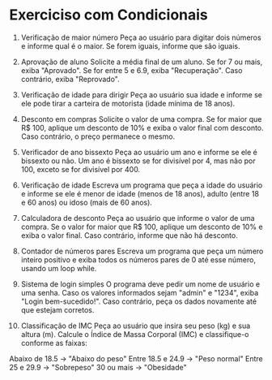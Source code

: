 # Exerciciso com Condicionais

1. Verificação de maior número
   Peça ao usuário para digitar dois números e informe qual é o maior. Se forem iguais, informe que são iguais.

2. Aprovação de aluno
   Solicite a média final de um aluno. Se for 7 ou mais, exiba "Aprovado". Se for entre 5 e 6.9, exiba "Recuperação". Caso contrário, exiba "Reprovado".

3. Verificação de idade para dirigir
   Peça ao usuário sua idade e informe se ele pode tirar a carteira de motorista (idade mínima de 18 anos).

4. Desconto em compras
   Solicite o valor de uma compra. Se for maior que R$ 100, aplique um desconto de 10% e exiba o valor final com desconto. Caso contrário, o preço permanece o mesmo.

5. Verificador de ano bissexto
   Peça ao usuário um ano e informe se ele é bissexto ou não. Um ano é bissexto se for divisível por 4, mas não por 100, exceto se for divisível por 400.

6. Verificação de idade
   Escreva um programa que peça a idade do usuário e informe se ele é menor de idade (menos de 18 anos), adulto (entre 18 e 60 anos) ou idoso (mais de 60 anos).

7. Calculadora de desconto
   Peça ao usuário que informe o valor de uma compra. Se o valor for maior que R$ 100, aplique um desconto de 10% e exiba o valor final. Caso contrário, informe que não há desconto.

8. Contador de números pares
   Escreva um programa que peça um número inteiro positivo e exiba todos os números pares de 0 até esse número, usando um loop while.

9. Sistema de login simples
   O programa deve pedir um nome de usuário e uma senha. Caso os valores informados sejam "admin" e "1234", exiba "Login bem-sucedido!". Caso contrário, peça os dados novamente até que estejam corretos.

10. Classificação de IMC
    Peça ao usuário que insira seu peso (kg) e sua altura (m). Calcule o Índice de Massa Corporal (IMC) e classifique-o conforme as faixas:

Abaixo de 18.5 → "Abaixo do peso"
Entre 18.5 e 24.9 → "Peso normal"
Entre 25 e 29.9 → "Sobrepeso"
30 ou mais → "Obesidade"

